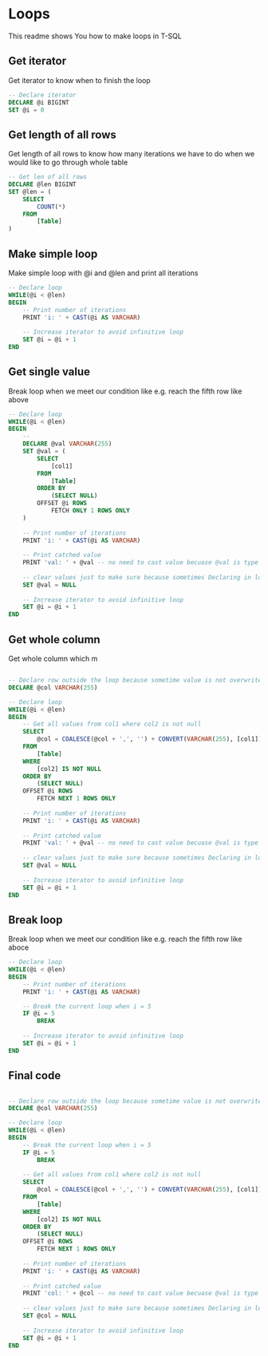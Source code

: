 # Loops

This readme shows You how to make loops in T-SQL

## Get iterator

Get iterator to know when to finish the loop

```sql
-- Declare iterator
DECLARE @i BIGINT
SET @i = 0
```

## Get length of all rows

Get length of all rows to know how many iterations we have to do when we would like to go through whole table

```sql
-- Get len of all rows
DECLARE @len BIGINT
SET @len = (
    SELECT
        COUNT(*)
    FROM
        [Table]
)
```

## Make simple loop

Make simple loop with @i and @len and print all iterations

```sql
-- Declare loop
WHILE(@i < @len)
BEGIN
    -- Print number of iterations
    PRINT 'i: ' + CAST(@i AS VARCHAR)
    
    -- Increase iterator to avoid infinitive loop
    SET @i = @i + 1
END
```

## Get single value

Break loop when we meet our condition like e.g. reach the fifth row like above

```sql
-- Declare loop
WHILE(@i < @len)
BEGIN
    -- 
    DECLARE @val VARCHAR(255)
    SET @val = (
        SELECT
            [col1]
        FROM
            [Table]
        ORDER BY
            (SELECT NULL)
        OFFSET @i ROWS
            FETCH ONLY 1 ROWS ONLY
    )
    
    -- Print number of iterations
    PRINT 'i: ' + CAST(@i AS VARCHAR) 
    
    -- Print catched value
    PRINT 'val: ' + @val -- no need to cast value becuase @val is type of VARCHAR(255) so there is no problem with concatenate 
 
    -- clear values just to make sure because sometimes Declaring in loop scope doesn't overwrite @val value 
    SET @val = NULL
 
    -- Increase iterator to avoid infinitive loop
    SET @i = @i + 1
END
```

## Get whole column

Get whole column which m

```sql

-- Declare row outside the loop because sometime value is not overwrite in loop scope and we have to clean it manually
DECLARE @col VARCHAR(255)

-- Declare loop
WHILE(@i < @len)
BEGIN
    -- Get all values from col1 where col2 is not null
    SELECT 
        @col = COALESCE(@col + ',', '') + CONVERT(VARCHAR(255), [col1])
    FROM
        [Table]
    WHERE
        [col2] IS NOT NULL
    ORDER BY
        (SELECT NULL)
    OFFSET @i ROWS
        FETCH NEXT 1 ROWS ONLY
    
    -- Print number of iterations
    PRINT 'i: ' + CAST(@i AS VARCHAR) 
    
    -- Print catched value
    PRINT 'val: ' + @val -- no need to cast value becuase @val is type of VARCHAR(255) so there is no problem with concatenate 
 
    -- clear values just to make sure because sometimes Declaring in loop scope doesn't overwrite @val value 
    SET @val = NULL
 
    -- Increase iterator to avoid infinitive loop
    SET @i = @i + 1
END
```

## Break loop

Break loop when we meet our condition like e.g. reach the fifth row like aboce

```sql
-- Declare loop
WHILE(@i < @len)
BEGIN
    -- Print number of iterations
    PRINT 'i: ' + CAST(@i AS VARCHAR) 

    -- Break the current loop when i = 5
    IF @i = 5
        BREAK 
 
    -- Increase iterator to avoid infinitive loop
    SET @i = @i + 1
END
```

## Final code

```sql

-- Declare row outside the loop because sometime value is not overwrite in loop scope and we have to clean it manually
DECLARE @col VARCHAR(255)

-- Declare loop
WHILE(@i < @len)
BEGIN
    -- Break the current loop when i = 5
    IF @i = 5
        BREAK 
    
    -- Get all values from col1 where col2 is not null
    SELECT 
        @col = COALESCE(@col + ',', '') + CONVERT(VARCHAR(255), [col1])
    FROM
        [Table]
    WHERE
        [col2] IS NOT NULL
    ORDER BY
        (SELECT NULL)
    OFFSET @i ROWS
        FETCH NEXT 1 ROWS ONLY
    
    -- Print number of iterations
    PRINT 'i: ' + CAST(@i AS VARCHAR) 
    
    -- Print catched value
    PRINT 'col: ' + @col -- no need to cast value becuase @val is type of VARCHAR(255) so there is no problem with concatenate 
 
    -- clear values just to make sure because sometimes Declaring in loop scope doesn't overwrite @val value 
    SET @col = NULL
 
    -- Increase iterator to avoid infinitive loop
    SET @i = @i + 1
END
```
